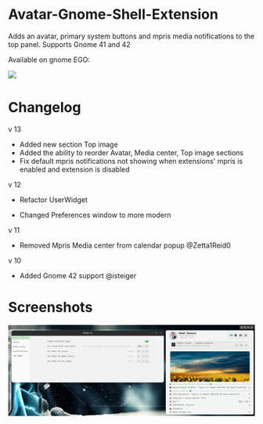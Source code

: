 # Avatar-Gnome-Shell-Extension

Adds an avatar, primary system buttons and mpris media notifications to the top panel.  Supports Gnome 41 and 42

Available on gnome EGO:

[<img src="assets/get-it-on-ego.svg" height="100">](https://extensions.gnome.org/extension/4782/avatar/)

# Changelog
v 13

- Added new section Top image
- Added the ability to reorder Avatar, Media center, Top image sections
- Fix default mpris notifications not showing when extensions' mpris is enabled and extension is disabled

v 12

- Refactor UserWidget

- Changed Preferences window to more modern

v 11

- Removed Mpris Media center from calendar popup @Zetta1Reid0

v 10

- Added Gnome 42 support @isteiger


# Screenshots

<img src="assets/avatar.png">
